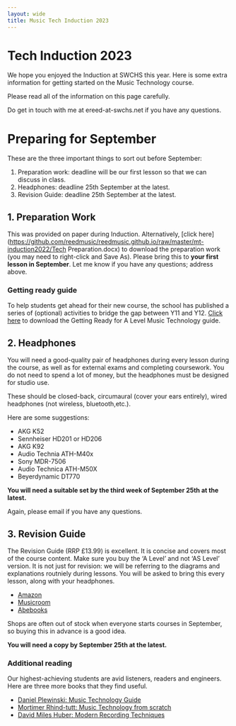 ```yaml
---
layout: wide
title: Music Tech Induction 2023
---
```


# Tech Induction 2023

We hope you enjoyed the Induction at SWCHS this year. Here is some extra information for getting started on the Music Technology course.

Please read all of the information on this page carefully.

Do get in touch with me at ereed-at-swchs.net if you have any questions.

# Preparing for September

These are the three important things to sort out before September:

1. Preparation work: deadline will be our first lesson so that we can discuss in class.
1. Headphones: deadline 25th September at the latest.
1. Revision Guide: deadline 25th September at the latest.


## 1. Preparation Work

This was provided on paper during Induction. Alternatively, [click here](https://github.com/reedmusic/reedmusic.github.io/raw/master/mt-induction2022/Tech Preparation.docx) to download the preparation work (you may need to right-click and Save As). Please bring this to **your first lesson in September**. Let me know if you have any questions; address above.

### Getting ready guide

To help students get ahead for their new course, the school has published a series of (optional) activities to bridge the gap between Y11 and Y12. [Click here](https://github.com/reedmusic/reedmusic.github.io/raw/master/mt-induction2022/Getting%20ready%20Mt%202022.docx) to download the Getting Ready for A Level Music Technology guide.

## 2. Headphones

You will need a good-quality pair of headphones during every lesson during the course, as well as for external exams and completing coursework. You do not need to spend a lot of money, but the headphones must be designed for studio use.

These should be closed-back, circumaural (cover your ears entirely), wired headphones (not wireless, bluetooth,etc.).

Here are some suggestions:

* AKG K52
* Sennheiser HD201 or HD206
* AKG K92
* Audio Technia ATH-M40x
* Sony MDR-7506
* Audio Technica ATH-M50X
* Beyerdynamic DT770

**You will need a suitable set by the third week of September 25th at the latest.**

Again, please email if you have any questions.

## 3. Revision Guide

The Revision Guide (RRP £13.99) is excellent. It is concise and covers most of the course content. Make sure you buy the ‘A Level’ and not ‘AS Level’ version. It is not just for revision: we will be referring to the diagrams and explanations routniely during lessons. You will be asked to bring this every lesson, along with your headphones.

* [Amazon](https://www.amazon.co.uk/Edexcel-Level-Music-Technology-Revision/dp/1785586343)
* [Musicroom](https://www.musicroom.com/edexcel-a-level-music-technology-revision-guide-rhg348)
* [Abebooks](https://www.abebooks.co.uk/servlet/BookDetailsPL?bi=31259232993)

Shops are often out of stock when everyone starts courses in September, so buying this in advance is a good idea.

**You will need a copy by September 25th at the latest.**

### Additional reading

Our highest-achieving students are avid listeners, readers and engineers. Here are three more books that they find useful.

* [Daniel Plewinski: Music Technology Guide](https://www.amazon.co.uk/Level-Music-Technology-Guide-Specification/dp/1979270546/)
* [Mortimer Rhind-tutt: Music Technology from scratch](https://www.amazon.co.uk/Music-Technology-Scratch-Mortimer-Rhind-Tutt/dp/1906178860/)
* [David Miles Huber: Modern Recording Techniques](https://www.amazon.co.uk/Recording-Techniques-Engineering-Society-Presents/dp/1138954373/)


